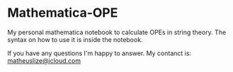 # Mathematica-OPE
My personal mathematica notebook to calculate OPEs in 
string theory. The syntax on how to use it is inside the notebook.

If you have any questions I'm happy to answer. 
My contanct is: matheuslize@icloud.com
